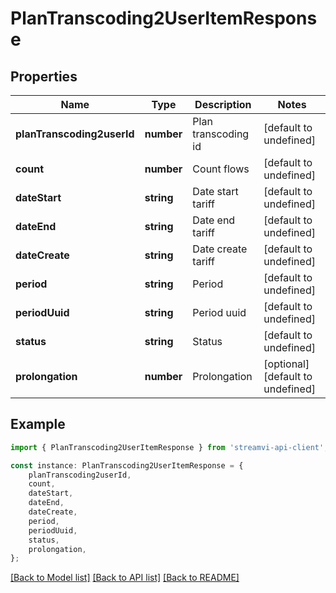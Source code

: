 # PlanTranscoding2UserItemResponse


## Properties

Name | Type | Description | Notes
------------ | ------------- | ------------- | -------------
**planTranscoding2userId** | **number** | Plan transcoding id | [default to undefined]
**count** | **number** | Count flows | [default to undefined]
**dateStart** | **string** | Date start tariff | [default to undefined]
**dateEnd** | **string** | Date end tariff | [default to undefined]
**dateCreate** | **string** | Date create tariff | [default to undefined]
**period** | **string** | Period | [default to undefined]
**periodUuid** | **string** | Period uuid | [default to undefined]
**status** | **string** | Status | [default to undefined]
**prolongation** | **number** | Prolongation | [optional] [default to undefined]

## Example

```typescript
import { PlanTranscoding2UserItemResponse } from 'streamvi-api-client';

const instance: PlanTranscoding2UserItemResponse = {
    planTranscoding2userId,
    count,
    dateStart,
    dateEnd,
    dateCreate,
    period,
    periodUuid,
    status,
    prolongation,
};
```

[[Back to Model list]](../README.md#documentation-for-models) [[Back to API list]](../README.md#documentation-for-api-endpoints) [[Back to README]](../README.md)
